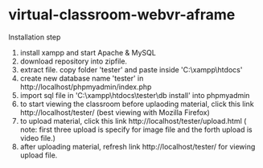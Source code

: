 # virtual-classroom-webvr-aframe

Installation step
1. install xampp and start Apache & MySQL
2. download repository into zipfile. 
3. extract file. copy folder 'tester' and paste inside 'C:\xampp\htdocs'
4. create new database name 'tester' in http://localhost/phpmyadmin/index.php
5. import sql file in 'C:\xampp\htdocs\tester\db install' into phpmyadmin
6. to start viewing the classroom before uplaoding material, click this link  http://localhost/tester/ (best viewing with Mozilla Firefox)
7. to upload material, click this link http://localhost/tester/upload.html ( note: first three upload is specify for image file and the forth upload is video file.)
8. after uploading material, refresh link http://localhost/tester/ for viewing upload file.
